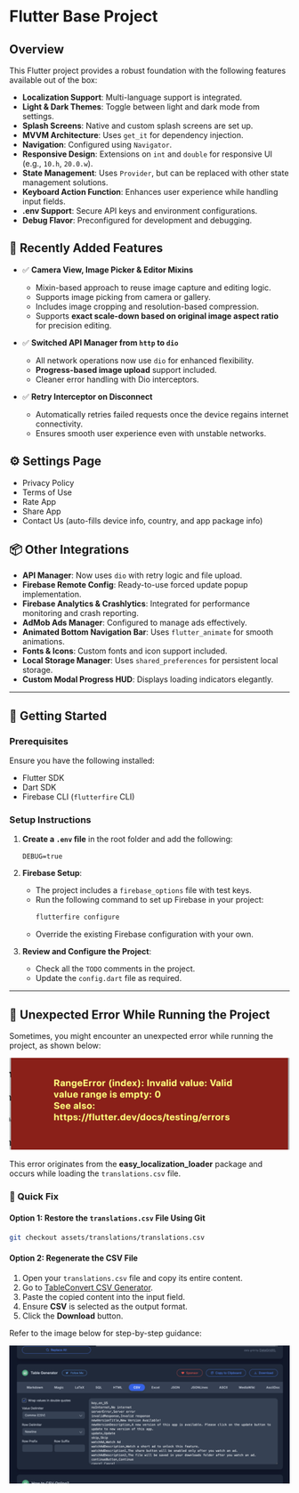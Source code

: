 # Flutter Base Project

## Overview
This Flutter project provides a robust foundation with the following features available out of the box:

- **Localization Support**: Multi-language support is integrated.
- **Light & Dark Themes**: Toggle between light and dark mode from settings.
- **Splash Screens**: Native and custom splash screens are set up.
- **MVVM Architecture**: Uses `get_it` for dependency injection.
- **Navigation**: Configured using `Navigator`.
- **Responsive Design**: Extensions on `int` and `double` for responsive UI (e.g., `10.h`, `20.0.w`).
- **State Management**: Uses `Provider`, but can be replaced with other state management solutions.
- **Keyboard Action Function**: Enhances user experience while handling input fields.
- **.env Support**: Secure API keys and environment configurations.
- **Debug Flavor**: Preconfigured for development and debugging.

## 🔧 Recently Added Features

- ✅ **Camera View, Image Picker & Editor Mixins**
  - Mixin-based approach to reuse image capture and editing logic.
  - Supports image picking from camera or gallery.
  - Includes image cropping and resolution-based compression.
  - Supports **exact scale-down based on original image aspect ratio** for precision editing.

- ✅ **Switched API Manager from `http` to `dio`**
  - All network operations now use `dio` for enhanced flexibility.
  - **Progress-based image upload** support included.
  - Cleaner error handling with Dio interceptors.

- ✅ **Retry Interceptor on Disconnect**
  - Automatically retries failed requests once the device regains internet connectivity.
  - Ensures smooth user experience even with unstable networks.

## ⚙️ Settings Page

- Privacy Policy  
- Terms of Use  
- Rate App  
- Share App  
- Contact Us (auto-fills device info, country, and app package info)

## 📦 Other Integrations

- **API Manager**: Now uses `dio` with retry logic and file upload.
- **Firebase Remote Config**: Ready-to-use forced update popup implementation.
- **Firebase Analytics & Crashlytics**: Integrated for performance monitoring and crash reporting.
- **AdMob Ads Manager**: Configured to manage ads effectively.
- **Animated Bottom Navigation Bar**: Uses `flutter_animate` for smooth animations.
- **Fonts & Icons**: Custom fonts and icon support included.
- **Local Storage Manager**: Uses `shared_preferences` for persistent local storage.
- **Custom Modal Progress HUD**: Displays loading indicators elegantly.

---

## 🚀 Getting Started

### Prerequisites

Ensure you have the following installed:
- Flutter SDK
- Dart SDK
- Firebase CLI (`flutterfire` CLI)

### Setup Instructions

1. **Create a `.env` file** in the root folder and add the following:
   ```env
   DEBUG=true
   ```

2. **Firebase Setup**:
   - The project includes a `firebase_options` file with test keys.
   - Run the following command to set up Firebase in your project:
     ```sh
     flutterfire configure
     ```
   - Override the existing Firebase configuration with your own.

3. **Review and Configure the Project**:
   - Check all the `TODO` comments in the project.
   - Update the `config.dart` file as required.

---

## 🐞 Unexpected Error While Running the Project

Sometimes, you might encounter an unexpected error while running the project, as shown below:

![Unexpected Error](assets/errors/rangeError.png)

This error originates from the **easy_localization_loader** package and occurs while loading the `translations.csv` file.

### 🔧 Quick Fix

#### Option 1: Restore the `translations.csv` File Using Git

```sh
git checkout assets/translations/translations.csv
```

#### Option 2: Regenerate the CSV File

1. Open your `translations.csv` file and copy its entire content.
2. Go to [TableConvert CSV Generator](https://tableconvert.com/csv-generator).
3. Paste the copied content into the input field.
4. Ensure **CSV** is selected as the output format.
5. Click the **Download** button.

Refer to the image below for step-by-step guidance:

![Solution Screenshot](assets/errors/solutionRangeError.png)
